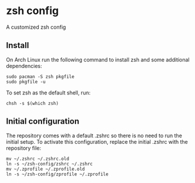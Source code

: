 # zsh config #

A customized zsh config 

## Install ##

On Arch Linux run the following command to install zsh and some additional dependencies:

    sudo pacman -S zsh pkgfile
    sudo pkgfile -u


To set zsh as the default shell, run:

    chsh -s $(which zsh)

## Initial configuration ##

The repository comes with a default .zshrc so there is no need to run the initial setup. To activate this configuration, replace the initial .zshrc with the repository file:

    mv ~/.zshrc ~/.zshrc.old
    ln -s ~/zsh-config/zshrc ~/.zshrc
    mv ~/.zprofile ~/.zprofile.old
    ln -s ~/zsh-config/zprofile ~/.zprofile